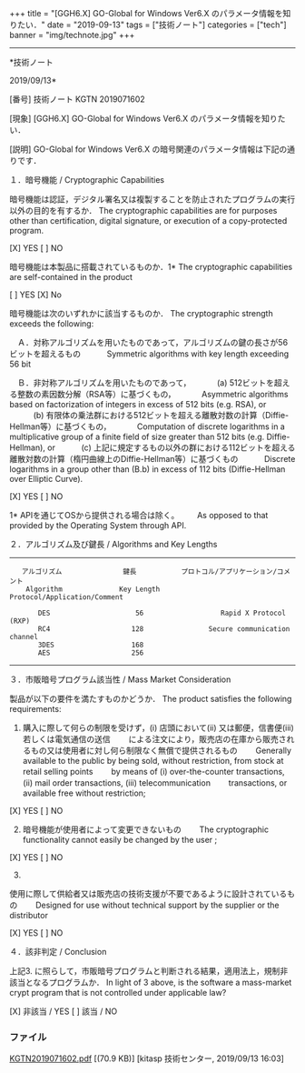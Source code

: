 ﻿+++
title = "[GGH6.X] GO-Global for Windows Ver6.X のパラメータ情報を知りたい．"
date = "2019-09-13"
tags = ["技術ノート"]
categories = ["tech"]
banner = "img/technote.jpg"
+++

-----------------------------------------------------------------------------------------------------------------------------

*技術ノート

2019/09/13*


[番号]
技術ノート KGTN 2019071602

[現象]
[GGH6.X] GO-Global for Windows Ver6.X のパラメータ情報を知りたい．

[説明]
GO-Global for Windows Ver6.X
の暗号関連のパラメータ情報は下記の通りです．

１．暗号機能 / Cryptographic Capabilities

暗号機能は認証，デジタル署名又は複製することを防止されたプログラムの実行以外の目的を有するか．
The cryptographic capabilities are for purposes other than
certification, digital signature, or execution of a copy-protected
program.

[X] YES [ ] NO

暗号機能は本製品に搭載されているものか．1*
The cryptographic capabilities are self-contained in the product

[ ] YES [X] No

暗号機能は次のいずれかに該当するものか．
The cryptographic strength exceeds the following:

　Ａ．対称アルゴリズムを用いたものであって，アルゴリズムの鍵の長さが56ビットを超えるもの
　　　Symmetric algorithms with key length exceeding 56 bit

　Ｂ．非対称アルゴリズムを用いたものであって，
　　　(a) 512ビットを超える整数の素因数分解（RSA等）に基づくもの，
　　　Asymmetric algorithms based on factorization of integers in excess
of 512 bits (e.g. RSA), or
　　　(b)
有限体の乗法群における512ビットを超える離散対数の計算（Diffie-Hellman等）に基づくもの，
　　　Computation of discrete logarithms in a multiplicative group of a
finite field of size greater than 512 bits (e.g. Diffie-Hellman), or
　　　(c)
上記に規定するもの以外の群における112ビットを超える離散対数の計算（楕円曲線上のDiffie-Hellman等）に基づくもの
　　　Discrete logarithms in a group other than (B.b) in excess of 112
bits (Diffie-Hellman over Elliptic Curve).

[X] YES [ ] NO

1* APIを通じてOSから提供される場合は除く。
　　As opposed to that provided by the Operating System through API.

２．アルゴリズム及び鍵長 / Algorithms and Key Lengths

  ----------------------- ----------------------- ---------------------------------------
       アルゴリズム               鍵長           プロトコル/アプリケーション/コメント
        Algorithm              Key Length            Protocol/Application/Comment

           DES                     56                   Rapid X Protocol (RXP)
           RC4                    128                Secure communication channel
           3DES                   168           
           AES                    256           
  ----------------------- ----------------------- ---------------------------------------

３．市販暗号プログラム該当性 / Mass Market Consideration

製品が以下の要件を満たすものかどうか．
The product satisfies the following requirements:

1) 購入に際して何らの制限を受けず，(i) 店頭において(ii)
又は郵便，信書便(iii) 若しくは電気通信の送信
　　による注文により，販売店の在庫から販売されるもの又は使用者に対し何ら制限なく無償で提供されるもの
　　Generally available to the public by being sold, without
restriction, from stock at retail selling points
　　by means of (i) over-the-counter transactions, (ii) mail order
transactions, (iii) telecommunication
　　transactions, or available free without restriction;

[X] YES [ ] NO

2) 暗号機能が使用者によって変更できないもの
　　The cryptographic functionality cannot easily be changed by the user
;

[X] YES [ ] NO

3)
使用に際して供給者又は販売店の技術支援が不要であるように設計されているもの
　　Designed for use without technical support by the supplier or the
distributor

[X] YES [ ] NO

４．該非判定 / Conclusion

上記3.
に照らして，市販暗号プログラムと判断される結果，適用法上，規制非該当となるプログラムか．
In light of 3 above, is the software a mass-market crypt program that is
not controlled under applicable law?

[X] 非該当 / YES [ ] 該当 / NO


### ファイル

 
 


[KGTN2019071602.pdf](http://techreport.kitasp.net/attachments/download/4334/KGTN2019071602.pdf)
 [(70.9 KB)] [kitasp 技術センター, 2019/09/13
16:03]


 


 

